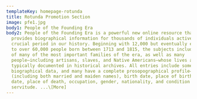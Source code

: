 ```yaml
---
templateKey: homepage-rotunda
title: Rotunda Promotion Section
image: pfe1.jpg
body1: People of the Founding Era
body2: People of the Founding Era is a powerful new online resource that
  provides biographical information for thousands of individuals active during a
  crucial period in our history. Beginning with 12,000 but eventually expanding
  to over 60,000 people born between 1713 and 1815, the subjects include members
  of many of the most important families of the era, as well as many
  people—including artisans, slaves, and Native Americans—whose lives are not
  typically documented in historical archives. All entries include some
  biographical data, and many have a complete prosopographical profile—full name
  (including both married and maiden names), birth date, place of birth, death
  date, place of death, occupation, gender, nationality, and condition of
  servitude. ...\[More]
---
```

